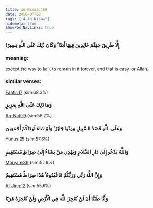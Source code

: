 ```yaml
---
title: An-Nisaa:169
date: 2018-07-08
tags: ["4.An-Nisaa"]
hidemeta: true 
ShowPostNavLinks: true 
---
```

### إِلَّا طَرِيقَ جَهَنَّمَ خَالِدِينَ فِيهَا أَبَدًا ۚ وَكَانَ ذَٰلِكَ عَلَى اللَّهِ يَسِيرًا
### meaning: 
except the way to hell, to remain in it forever, and that is easy for Allah.
### similar verses: 

[Faatir:17](/35/17) (sim:68.3%)

### وَمَا ذَٰلِكَ عَلَى اللَّهِ بِعَزِيزٍ

[An-Nahl:9](/16/9) (sim:58.2%)

### وَعَلَى اللَّهِ قَصْدُ السَّبِيلِ وَمِنْهَا جَائِرٌ ۚ وَلَوْ شَاءَ لَهَدَاكُمْ أَجْمَعِينَ

[Yunus:25](/10/25) (sim:57.6%)

### وَاللَّهُ يَدْعُو إِلَىٰ دَارِ السَّلَامِ وَيَهْدِي مَنْ يَشَاءُ إِلَىٰ صِرَاطٍ مُسْتَقِيمٍ

[Maryam:36](/19/36) (sim:56.6%)

### وَإِنَّ اللَّهَ رَبِّي وَرَبُّكُمْ فَاعْبُدُوهُ ۚ هَٰذَا صِرَاطٌ مُسْتَقِيمٌ

[Al-Jinn:12](/72/12) (sim:55.6%)

### وَأَنَّا ظَنَنَّا أَنْ لَنْ نُعْجِزَ اللَّهَ فِي الْأَرْضِ وَلَنْ نُعْجِزَهُ هَرَبًا
